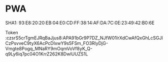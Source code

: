 # PWA

SHA1: 93:E8:20:20:EB:04:E0:CD:FF:38:14:AF:DA:7C:0E:23:49:42:B0:6E

Token :czsrS5crTgmEJRqBaJjus8:APA91bGr9P7DZ_NJfW01lrXdCwAfQxGhLcSGJlCzPsvveC9tyX6AcPcDIxwY9s5FSm_FO3RlyDjG-Vmgte8Pogq_MNaRY9mOqmVoVf8yK_Q-q9Ly6iq7pc04O1KrrZ262K8DwlUUZS1L

